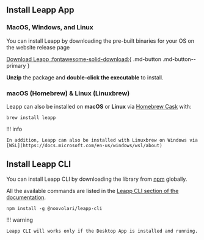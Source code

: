 ## Install Leapp App

### MacOS, Windows, and Linux

You can install Leapp by downloading the pre-built binaries for your OS on the website release page

[Download Leapp :fontawesome-solid-download:](https://www.leapp.cloud/releases){ .md-button .md-button--primary }


**Unzip** the package and **double-click the executable** to install.

### macOS (Homebrew) & Linux (Linuxbrew)

Leapp can also be installed on **macOS** or **Linux** via [Homebrew Cask](https://brew.sh/) with:
```
brew install leapp
```

!!! info

    In addition, Leapp can also be installed with Linuxbrew on Windows via [WSL](https://docs.microsoft.com/en-us/windows/wsl/about)


## Install Leapp CLI

You can install Leapp CLI by downloading the library from [npm](https://www.npmjs.com/package/@noovolari/leapp-cli) globally.

All the available commands are listed in the [Leapp CLI section of the documentation](https://leapp.cloud/docs/cli/).

```
npm install -g @noovolari/leapp-cli
```

!!! warning

    Leapp CLI will works only if the Desktop App is installed and running.
